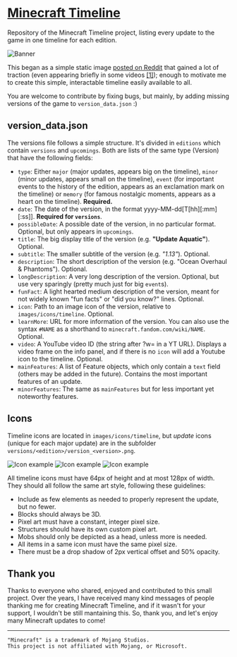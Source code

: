 # [Minecraft Timeline](https://minecraft-timeline.github.io/)
Repository of the Minecraft Timeline project, listing every update to the game in one timeline for each edition.

![Banner](images/banner.png)

This began as a simple static image [posted on Reddit](https://www.reddit.com/r/Minecraft/comments/akco1t/seeing_as_a_lot_of_redditors_are_coming_back_to/) that gained a lot of traction (even appearing briefly in some videos [[1]](https://www.youtube.com/watch?v=3m5BAIA2-4Q?t=35)); enough to motivate me to create this simple, interactable timeline easily available to all.

You are welcome to contribute by fixing bugs, but mainly, by adding missing versions of the game to `version_data.json` :)

## version_data.json

The versions file follows a simple structure. It's divided in `editions` which contain `versions` and `upcomings`. Both are lists of the same type (Version) that have the following fields:

- `type`: Either `major` (major updates, appears big on the timeline), `minor` (minor updates, appears small on the timeline), `event` (for important events to the history of the edition, appears as an exclamation mark on the timeline) or `memory` (for famous nostalgic moments, appears as a heart on the timeline). **Required.**
- `date`: The date of the version, in the format yyyy-MM-dd[T[hh][:mm][:ss]]. **Required for `versions`**.
- `possibleDate`: A possible date of the version, in no particular format. Optional, but only appears in `upcomings`.
- `title`: The big display title of the version (e.g. **"Update Aquatic"**). Optional.
- `subtitle`: The smaller subtitle of the version (e.g. *"1.13"*). Optional.
- `description`: The short description of the version (e.g. "Ocean Overhaul & Phantoms"). Optional.
- `longDescription`: A very long description of the version. Optional, but use very sparingly (pretty much just for big `event`s).
- `funFact`: A light hearted medium description of the version, meant for not widely known "fun facts" or "did you know?" lines. Optional.
- `icon`: Path to an image icon of the version, relative to `images/icons/timeline`. Optional.
- `learnMore`: URL for more information of the version. You can also use the syntax `#NAME` as a shorthand to `minecraft.fandom.com/wiki/NAME`. Optional.
- `video`: A YouTube video ID (the string after ?w= in a YT URL). Displays a video frame on the info panel, and if there is no `icon` will add a Youtube icon to the timeline. Optional.
- `mainFeatures`: A list of Feature objects, which only contain a `text` field (others may be added in the future). Contains the most important features of an update.
- `minorFeatures`: The same as `mainFeatures` but for less important yet noteworthy features.

## Icons

Timeline icons are located in `images/icons/timeline`, but *update* icons (unique for each major update) are in the subfolder `versions/<edition>/version_<version>.png`.

![Icon example](images/icons/timeline/versions/java/version_cave_game.png) ![Icon example](images/icons/timeline/versions/java/version_indev_0_31.png) ![Icon example](images/icons/timeline/versions/java/version_1_16.png)

All timeline icons must have 64px of height and at most 128px of width. They should all follow the same art style, following these guidelines:

- Include as few elements as needed to properly represent the update, but no fewer.
- Blocks should always be 3D.
- Pixel art must have a constant, integer pixel size.
- Structures should have its own custom pixel art.
- Mobs should only be depicted as a head, unless more is needed.
- All items in a same icon must have the same pixel size.
- There must be a drop shadow of 2px vertical offset and 50% opacity.

## Thank you

Thanks to everyone who shared, enjoyed and contributed to this small project. Over the years, I have received many kind messages of people thanking me for creating Minecraft Timeline, and if it wasn't for your support, I wouldn't be still mantaining this. So, thank you, and let's enjoy many Minecraft updates to come!

---

```
"Minecraft" is a trademark of Mojang Studios.
This project is not affiliated with Mojang, or Microsoft.
```